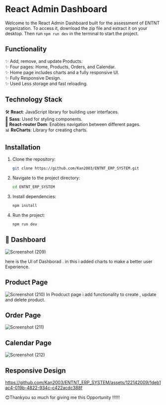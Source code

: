 # React Admin Dashboard



Welcome to the React Admin Dashboard built for the assessment of ENTNT organization. To access it, download the zip file and extract it on your desktop. Then run `npm run dev` in the terminal to start the project.

## Functionality

✨ Add, remove, and update Products.  
✨ Four pages: Home, Products, Orders, and Calendar.  
✨ Home page includes charts and a fully responsive UI.   
✨ Fully Responsive Design.   
✨ Used Less storage and fast reloading. 

## Technology Stack

🛠 **React**: JavaScript library for building user interfaces.  
🎨 **Sass**: Used for styling components.  
🔗 **React-router Dom**: Enables navigation between different pages.  
📊 **ReCharts**: Library for creating charts.  


## Installation

1. Clone the repository:
   ```bash
   git clone https://github.com/Kan2003/ENTNT_ERP_SYSTEM.git

2. Navigate to the project directory:  
    ```bash
    cd ENTNT_ERP_SYSTEM
3. Install dependencies:
    ```bash
    npm install
4. Run the project:
    ```bash
    npm run dev

## 🚀 Dashboard
![Screenshot (209)](https://github.com/Kan2003/ENTNT_ERP_SYSTEM/assets/122142009/04f3bff6-f3e4-4276-9daf-d777c30106f9)

here is the UI of Dashborad . in this i added charts to make a better user Experience.  


## Product Page

![Screenshot (210)](https://github.com/Kan2003/ENTNT_ERP_SYSTEM/assets/122142009/2ad4f02f-e46e-4b33-9e79-aeeea8c23296)
In Prodcuct page i add functionality to create , update and delete product.

## Order Page
![Screenshot (211)](https://github.com/Kan2003/ENTNT_ERP_SYSTEM/assets/122142009/d0b1dffb-5ba5-42e7-8269-c086bd140a82)  


## Calendar Page
![Screenshot (212)](https://github.com/Kan2003/ENTNT_ERP_SYSTEM/assets/122142009/841e95d5-777c-4cdd-8428-544702b7ca91)


## Responsive Design





https://github.com/Kan2003/ENTNT_ERP_SYSTEM/assets/122142009/1deb1ac4-019b-4822-934c-c422acdc388f  

😊Thankyou so much for giving me this Opportunity !!!!!!


